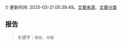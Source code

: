:alarm_clock: 更新时间: 2025-03-21 05:39:49。[文章来源](/README.md)、[文章分类](/TAGS.md)

## 报告


> 关键字：`报告`、`月报`



